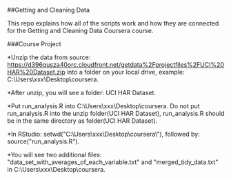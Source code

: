 ##Getting and Cleaning Data

This repo explains how all of the scripts work and how they are connected for the Getting and Cleaning Data Coursera course.

###Course Project

*Unzip the data from source: https://d396qusza40orc.cloudfront.net/getdata%2Fprojectfiles%2FUCI%20HAR%20Dataset.zip into a folder on your local drive, example: C:\Users\xxx\Desktop\coursera.  

*After unzip, you will see a folder: UCI HAR Dataset.

*Put run_analysis.R into C:\Users\xxx\Desktop\coursera. Do not put run_analysis.R into the unzip folder(UCI HAR Dataset), run_analysis.R should be in the same directory as folder(UCI HAR Dataset).

*In RStudio: setwd("C:\\Users\\xxx\\Desktop\\coursera\\"), followed by: source("run_analysis.R").

*You will see two additional files: "data_set_with_averages_of_each_variable.txt" and "merged_tidy_data.txt" in C:\Users\xxx\Desktop\coursera.